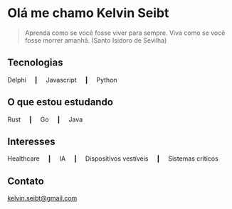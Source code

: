 # Olá me chamo Kelvin Seibt

> Aprenda como se você fosse viver para sempre. Viva como se você fosse morrer amanhã. 
> (Santo Isidoro de Sevilha)

## Tecnologias

Delphi  ┃  Javascript  ┃  Python   

## O que estou estudando

Rust  ┃  Go  ┃  Java   

## Interesses

Healthcare  ┃  IA  ┃  Dispositivos vestíveis  ┃  Sistemas críticos

## Contato

[kelvin.seibt@gmail.com](kelvin.seibt@gmail.com)
